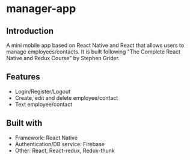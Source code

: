 # manager-app

## Introduction
A mini mobile app based on React Native and React that allows users to manage employees/contacts. It is built following "The Complete React Native and Redux Course" by Stephen Grider.

## Features
* Login/Register/Logout
* Create, edit and delete employee/contact
* Text employee/contact

## Built with
* Framework: React Native
* Authentication/DB service: Firebase
* Other: React, React-redux, Redux-thunk
